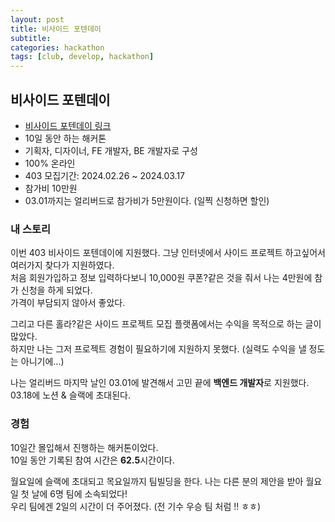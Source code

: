 ```yaml
---
layout: post
title: 비사이드 포텐데이
subtitle: 
categories: hackathon
tags: [club, develop, hackathon]
---
```

## 비사이드 포텐데이
- [비사이드 포텐데이 링크](https://bside.best/potenday)
- 10일 동안 하는 해커톤
- 기획자, 디자이너, FE 개발자, BE 개발자로 구성
- 100% 온라인
- 403 모집기간: 2024.02.26 ~ 2024.03.17
- 참가비 10만원
- 03.01까지는 얼리버드로 참가비가 5만원이다. (일찍 신청하면 할인)

### 내 스토리
이번 403 비사이드 포텐데이에 지원했다. 그냥 인터넷에서 사이드 프로젝트 하고싶어서 여러가지 찾다가 지원하였다.  
처음 회원가입하고 정보 입력하다보니 10,000원 쿠폰?같은 것을 줘서 나는 4만원에 참가 신청을 하게 되었다.  
가격이 부담되지 않아서 좋았다.  
  
그리고 다른 홀라?같은 사이드 프로젝트 모집 플랫폼에서는 수익을 목적으로 하는 글이 많았다.  
하지만 나는 그저 프로젝트 경험이 필요하기에 지원하지 못했다. (실력도 수익을 낼 정도는 아니기에...)  
  
나는 얼리버드 마지막 날인 03.01에 발견해서 고민 끝에 **백엔드 개발자**로 지원했다.  
03.18에 노션 & 슬랙에 초대된다.

### 경험
10일간 몰입해서 진행하는 해커톤이었다.  
10일 동안 기록된 참여 시간은 **62.5**시간이다.  
  
월요일에 슬랙에 초대되고 목요일까지 팀빌딩을 한다. 나는 다른 분의 제안을 받아 월요일 첫 날에 6명 팀에 소속되었다!  
우리 팀에겐 2일의 시간이 더 주어졌다. (전 기수 우승 팀 처럼 !! ㅎㅎ)
